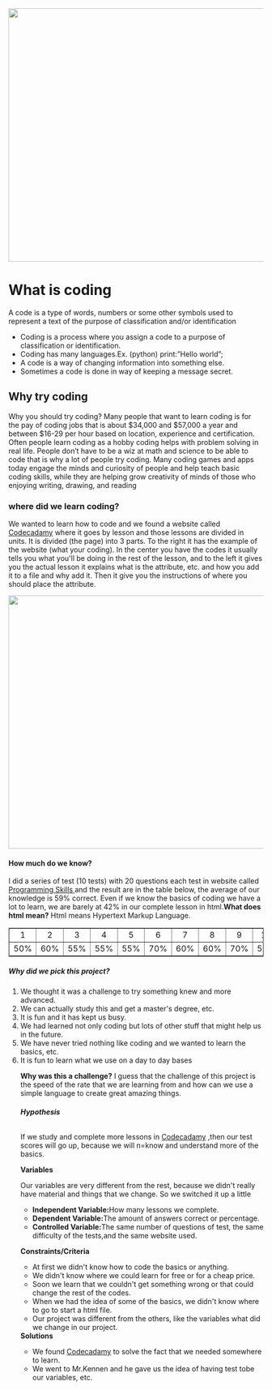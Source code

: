 <!DOCTYPE html>
<html>
<link>
<head>
 <title>Creating Website using Coding</title>

</head>
<body background: lightblue>
<img src="https://encrypted-tbn2.gstatic.com/images?q=tbn:ANd9GcQUNbEmLECIix1hpqxY6SUpbxE9FjD3ZS08Yc7Jg35t9c72efTHpg" height="500" width="900">
<h1>What is coding</h1> 
<p>A code is a type of words, numbers or some other symbols used to represent a text of the purpose of classification and/or identification</p>
<ul>
  <li>Coding is a process where you assign a code to a purpose of classification or identification.</li>
  <li>Coding has many languages.Ex. (python) print:”Hello world”;</li>
  <li>A code is a way of changing information into something else.</li>
  <li>Sometimes a code is done in way of keeping a message secret.</li>
  </ul>
<h2>Why try coding</h2>
<p> Why you should try coding? Many people that want to learn coding is for the pay of coding jobs that is about $34,000 and $57,000 a year and between $16-29 per hour based on location, experience and certification. Often people learn coding as a hobby coding helps with problem solving in real life. People don’t have to be a wiz at math and science to be able to code that is why a lot of people try coding. Many coding games and apps today engage the minds and curiosity of people and help teach basic coding skills, while they are helping grow creativity of  minds of those who enjoying writing, drawing, and reading</p>
<h3>where did we learn coding?</h3>
<p>We wanted to learn how to code and we found a website called <a href="https://www.codecademy.com/ ">Codecadamy</a> where it goes by lesson and those lessons are divided in units. It is divided (the page) into 3 parts. To the right it has the example of the website (what your coding). In the center you have the codes it usually tells you what you'll be doing in the rest of the lesson, and to the left it gives you the actual lesson it explains what is the attribute, etc. and how you add it to a file and why add it. Then it give you the instructions of where you should place the attribute.</p>
<img src="http://www.lifelivedhere.com/wp-content/uploads/2015/04/Site-Example-1024x843.png" height="500" width="1000">
<h4><b>How much do we know?</b></h4> 
<p>  I did a series of test (10 tests) with 20 questions each test in website called <a href="http://www.pskills.org/ ">Programming Skills </a> and the result are in the table below, the average of our knowledge is 59% correct. Even if we know the basics of coding we have a lot to learn, we are barely at 42% in our complete lesson in html.<b>What does html mean?</b> Html means Hypertext Markup Language.

<table cellspacing="0" cellpadding="0" border="1">
<tr>
  <td width="100" align="center">1</td>
  <td width="100" align="center">2</td>
  <td width="100" align="center">3</td>
  <td width="100" align="center">4</td>
  <td width="100" align="center">5</td>
  <td width="100" align="center">6</td>
  <td width="100" align="center">7</td>
  <td width="100" align="center">8</td>
  <td width="100" align="center">9</td>
  <td width="100" align="center">10</td>
</tr>
<tr>
  <td width="100" align="center">50%</td>
  <td width="100" align="center">60%</td>
  <td width="100" align="center">55%</td>
  <td width="100" align="center">55%</td>
  <td width="100" align="center">55%</td>
  <td width="100" align="center">70%</td>
  <td width="100" align="center">60%</td>
  <td width="100" align="center">60%</td>
  <td width="100" align="center">70%</td>
  <td width="100" align="center">55%</td>
  </tr>
</table>
<h5><b>Why did we pick this project?</b></h5>
<ol>
   <li>We thought it was a challenge to try something knew and more advanced.</li>
   <li>We can actually study this and get a master's degree, etc.</li>
   <li>It is fun and it has kept us busy.</li>
   <li>We had learned not only coding but lots of other stuff that might help us in the future.</li>
   <li>We have never tried nothing like coding and we wanted to learn the basics, etc.</li> 
   <li>It is fun to learn what we use on a day to day bases</li> 
   <p><b> Why was this a challenge?</b> I guess that the challenge of this project is the speed of the rate that we are learning from  
   and how can we use a simple language to create great amazing things.</p>
   <h6><b>Hypothesis</b></h6>
   <p> If we study and complete more lessons in <a href="https://www.codecademy.com/ ">Codecadamy</a> ,then our test scores will go up, because we will n=know and understand more of the basics.</p>
 <h7><b>Variables</b></h7>  
 <p>Our variables are very different from the rest, because we didn't really have material and things that we change. So we switched it up a little</p>
<ul>
<li><b>Independent Variable:</b>How many lessons we complete.</li>
<li><b>Dependent Variable:</b>The amount of answers correct or percentage.</li>
<li><b>Controlled Variable:</b>The same number of questions of test, the same difficulty of the tests,and the same website used.
</ul>

<h8><b>Constraints/Criteria</b></h8>
<ul>
<li>At first we didn't know how to code the basics or anything.</li>
<li>We didn't know where we could learn for free or for a cheap price.</li>
<li>Soon we learn that we couldn't get something wrong or that could change the rest of the codes.</li>
<li>When we had the idea of some of the basics, we didn't know where to go to start a html file.</li>
<li>Our project was different from the others, like the variables what did we change in our project.</li>
</ul>
<h9><b>Solutions</b></h9>
<ul>
<li>We found <a href="https://www.codecademy.com/ ">Codecadamy</a> to solve the fact that we needed somewhere to learn.</li>
<li>We went to Mr.Kennen and he gave us the idea of having test tobe our variables, etc.
</ul>
